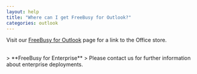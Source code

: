 ```yaml
---
layout: help
title: "Where can I get FreeBusy for Outlook?"
categories: outlook
---
```


Visit our [FreeBusy for Outlook](https://freebusy.io/outlook) page for a link to the Office store.

<br>
> **FreeBusy for Enterprise**
> Please contact us for further information about enterprise deployments.